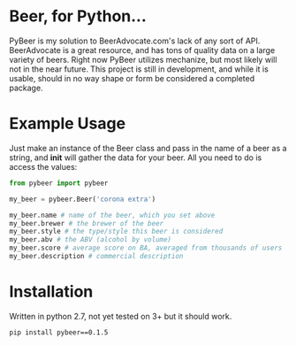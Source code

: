 # Beer, for Python...

PyBeer is my solution to BeerAdvocate.com's lack of any sort of API. BeerAdvocate is a great resource, and has tons of quality data on a large variety of beers. Right now PyBeer utilizes mechanize, but most likely will not in the near future. This project is still in development, and while it is usable, should in no way shape or form be considered a completed package. 

# Example Usage

Just make an instance of the Beer class and pass in the name of a beer as a string, and __init__ will gather the data for your beer. All you need to do is access the values:
```python
from pybeer import pybeer

my_beer = pybeer.Beer('corona extra')

my_beer.name # name of the beer, which you set above
my_beer.brewer # the brewer of the beer
my_beer.style # the type/style this beer is considered
my_beer.abv # the ABV (alcohol by volume)
my_beer.score # average score on BA, averaged from thousands of users
my_beer.description # commercial description
```

# Installation

Written in python 2.7, not yet tested on 3+ but it should work.

```
pip install pybeer==0.1.5
```



